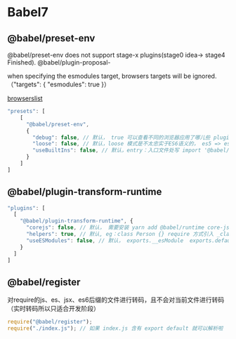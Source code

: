 # Babel7

## @babel/preset-env

@babel/preset-env does not support stage-x plugins(stage0 idea-> stage4 Finished).  @babel/plugin-proposal-

when specifying the esmodules target, browsers targets will be ignored.   （"targets": {  "esmodules": true  }）

[browserslist](./browserslist.md)

```js
"presets": [
    [
      "@babel/preset-env",
      {
      	"debug": false, // 默认， true 可以查看不同的浏览器应用了哪儿些 plugin，哪儿些文件用了哪儿些 polyfills
      	"loose": false, // 默认，loose 模式是不太忠实于ES6语义的， es5 => es6 可能会出问题
        "useBuiltIns": false, // 默认，entry：入口文件处写 import '@babel/polyfill', 编译过程中替换掉； usage: 按需引入代码中用到的polyfill, 推荐使用 usage
      }
    ]
]
```

## @babel/plugin-transform-runtime

```js
"plugins": [
  [
    "@babel/plugin-transform-runtime", {
      "corejs": false, // 默认， 需要安装 yarn add @babel/runtime core-js --save，可以指定使用 @babel/runtime-corejs2  {"corejs": 2}
      "helpers": true, // 默认, eg：class Person {} require 方式引入 _classCallCheck2
      "useESModules": false, // 默认， exports.__esModule  exports.default
    }
  ]
]
```

## @babel/register

对require的js、es、jsx、es6后缀的文件进行转码，且不会对当前文件进行转码（实时转码所以只适合开发阶段）

```js
require("@babel/register");
require("./index.js"); // 如果 index.js 含有 export default 就可以解析啦
```
